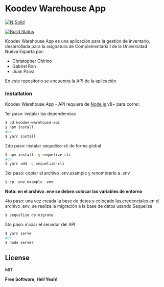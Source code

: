 # Koodev Warehouse App

[![N|Solid](https://cldup.com/dTxpPi9lDf.thumb.png)](https://nodesource.com/products/nsolid)

[![Build Status](https://travis-ci.org/joemccann/dillinger.svg?branch=master)](https://travis-ci.org/joemccann/dillinger)

Koodev Warehouse App es una aplicación para la gestión de inventario, desarrollada para la asignatura de Complementaria I de la Universidad Nueva Esparta por:

  - Christopher Chirino
  - Gabriel Ron 
  - Juan Paiva
  
En este repositorio se encuentra la API de la aplicación

### Installation

Koodev Warehouse App - API requiere de [Node.js](https://nodejs.org/) v8+ para correr.

1er paso: instalar las dependencias

```sh
$ cd koodev-warehouse-api
$ npm install
#or
$ yarn install
```

2do paso: instalar sequelize-cli de forma global

```sh
$ npm install -g sequelize-cli
#or
$ yarn add -g sequelize-cli
```

3er paso: copiar el archivo .env.example y renombrarlo a .env

```sh
$ cp .env.example .env
```

**Nota: en el archivo .env se deben colocar las variables de entorno**

4to paso: una vez creada la base de datos y colocado las credenciales en el archivo .env, se realiza la migración a la base de datos usando Sequelize

```sh
$ sequelize db:migrate
```

5to paso: iniciar el servidor del API

```sh
$ yarn serve
#or
$ node server
```

License
----

MIT


**Free Software, Hell Yeah!**

[//]: # (These are reference links used in the body of this note and get stripped out when the markdown processor does its job. There is no need to format nicely because it shouldn't be seen. Thanks SO - http://stackoverflow.com/questions/4823468/store-comments-in-markdown-syntax)

   [node.js]: <http://nodejs.org>
